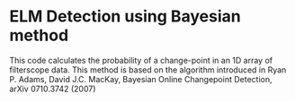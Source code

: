 # ELM Detection using Bayesian method

This code calculates the probability of a change-point in an 1D array of filterscope data.
This method is based on the algorithm introduced in Ryan P. Adams, David J.C. MacKay, Bayesian Online Changepoint Detection, arXiv 0710.3742 (2007)